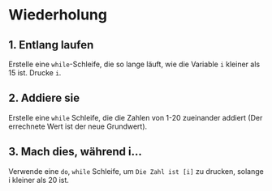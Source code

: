 # Wiederholung

## 1. Entlang laufen
Erstelle eine `while`-Schleife, die so lange läuft, wie die Variable `i` kleiner als 15 ist. Drucke `i`.

## 2. Addiere sie
Erstelle eine `while` Schleife, die die Zahlen von 1-20 zueinander addiert (Der errechnete Wert ist der neue Grundwert).

## 3. Mach dies, während i...
Verwende eine `do`, `while` Schleife, um `Die Zahl ist [i]` zu drucken, solange i kleiner als 20 ist.
